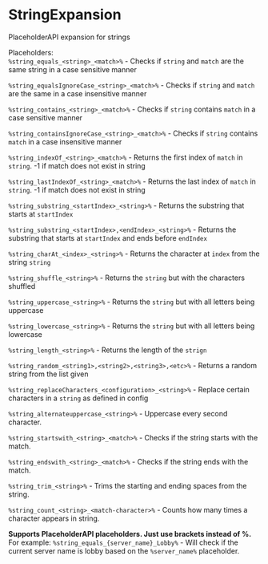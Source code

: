 # StringExpansion
PlaceholderAPI expansion for strings

Placeholders:  
  `%string_equals_<string>_<match>%` - Checks if `string` and `match` are the same string in a case sensitive manner  
  
  `%string_equalsIgnoreCase_<string>_<match>%` - Checks if `string` and `match` are the same in a case insensitive manner  
  
  `%string_contains_<string>_<match>%` - Checks if `string` contains `match` in a case sensitive manner  
  
  `%string_containsIgnoreCase_<string>_<match>%` - Checks if `string` contains `match` in a case insensitive manner  
  
  `%string_indexOf_<string>_<match>%` - Returns the first index of `match` in `string`. -1 if match does not exist in string  
  
  `%string_lastIndexOf_<string>_<match>%` - Returns the last index of `match` in `string`. -1 if match does not exist in string  
  
  `%string_substring_<startIndex>_<string>%` - Returns the substring that starts at `startIndex`  
  
  `%string_substring_<startIndex>,<endIndex>_<string>%` - Returns the substring that starts at `startIndex` and ends before `endIndex`  
  
  `%string_charAt_<index>_<string>%` - Returns the character at `index` from the string `string`  
  
  `%string_shuffle_<string>%` - Returns the `string` but with the characters shuffled  
  
  `%string_uppercase_<string>%` - Returns the `string` but with all letters being uppercase  
  
  `%string_lowercase_<string>%` - Returns the `string` but with all letters being lowercase  
  
  `%string_length_<string>%` - Returns the length of the `strign`  
  
  `%string_random_<string1>,<string2>,<string3>,<etc>%` - Returns a random string from the list given  

  `%string_replaceCharacters_<configuration>_<string>%` - Replace certain characters in a `string` as defined in config
  
  `%string_alternateuppercase_<string>%` - Uppercase every second character.

  `%string_startswith_<string>_<match>%` - Checks if the string starts with the match.

  `%string_endswith_<string>_<match>%` - Checks if the string ends with the match.

  `%string_trim_<string>%` - Trims the starting and ending spaces from the string.

  `%string_count_<string>_<match-character>%` - Counts how many times a character appears in string.
  
  
  
  **Supports PlaceholderAPI placeholders. Just use brackets instead of %.**  
  For example: `%string_equals_{server_name}_Lobby%` - Will check if the current server name is lobby based on the `%server_name%` placeholder.